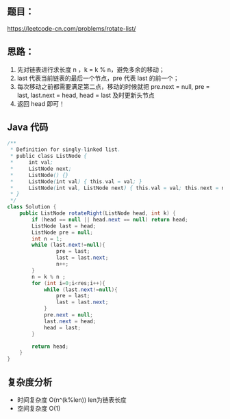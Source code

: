 ## 题目：
https://leetcode-cn.com/problems/rotate-list/

## 思路：
1. 先对链表进行求长度 n ，k = k % n，避免多余的移动；
2. last 代表当前链表的最后一个节点，pre 代表 last 的前一个；
3. 每次移动之前都需要满足第二点，移动的时候就把 pre.next = null, pre = last, last.next = head, head = last 及时更新头节点
4. 返回 head 即可！

## Java 代码
```java
/**
 * Definition for singly-linked list.
 * public class ListNode {
 *     int val;
 *     ListNode next;
 *     ListNode() {}
 *     ListNode(int val) { this.val = val; }
 *     ListNode(int val, ListNode next) { this.val = val; this.next = next; }
 * }
 */
class Solution {
    public ListNode rotateRight(ListNode head, int k) {
        if (head == null || head.next == null) return head;
        ListNode last = head;
        ListNode pre = null;
        int n = 1;
        while (last.next!=null){
                pre = last;
                last = last.next;
                n++;
        }
        n = k % n ;
        for (int i=0;i<res;i++){
            while (last.next!=null){
                pre = last;
                last = last.next;
            }
            pre.next = null;
            last.next = head;
            head = last;
        }

        return head;
    }
}
```

## 复杂度分析
- 时间复杂度 O(n^(k%len)) len为链表长度
- 空间复杂度 O(1)
